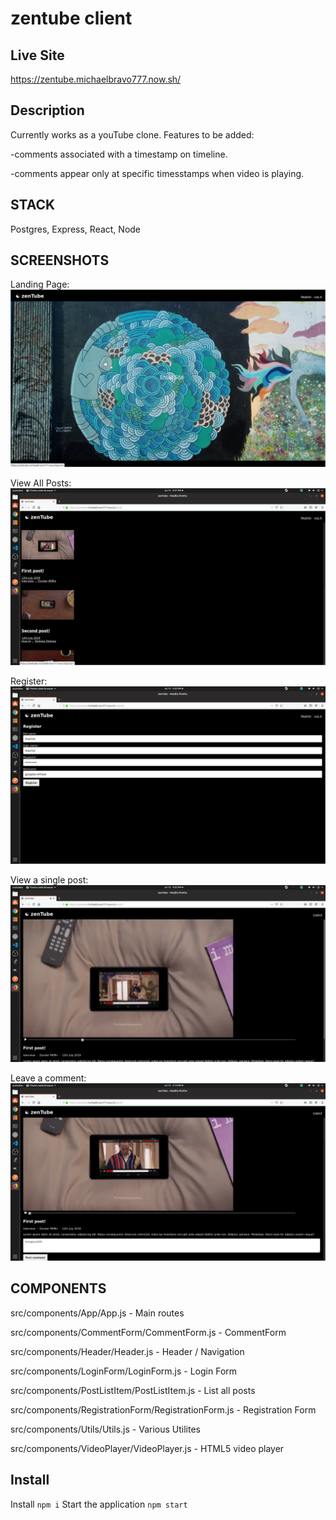# zentube client

## Live Site

https://zentube.michaelbravo777.now.sh/

## Description

Currently works as a youTube clone.  Features to be added:

-comments associated with a timestamp on timeline.

-comments appear only at specific timesstamps when video is playing.

## STACK

Postgres, Express, React, Node

## SCREENSHOTS

Landing Page:
![screenshot](/screenshots/landing.png?raw=true)

View All Posts:
![screenshot](/screenshots/posts.png?raw=true)

Register:
![screenshot](/screenshots/register.png?raw=true)

View a single post:
![screenshot](/screenshots/view-post.png?raw=true)

Leave a comment:
![screenshot](/screenshots/leave-comment.png?raw=true)

## COMPONENTS

src/components/App/App.js - Main routes

src/components/CommentForm/CommentForm.js - CommentForm

src/components/Header/Header.js - Header / Navigation

src/components/LoginForm/LoginForm.js - Login Form

src/components/PostListItem/PostListItem.js - List all posts

src/components/RegistrationForm/RegistrationForm.js - Registration Form

src/components/Utils/Utils.js - Various Utilites

src/components/VideoPlayer/VideoPlayer.js - HTML5 video player

## Install

Install `npm i`
Start the application `npm start`
